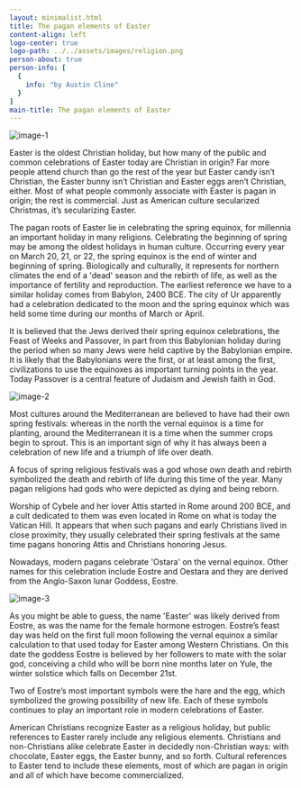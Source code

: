 ```yaml
---
layout: minimalist.html
title: The pagan elements of Easter
content-align: left
logo-center: true
logo-path: ../../assets/images/religion.png
person-about: true
person-info: [
  {
    info: "by Austin Cline"
  }
]
main-title: The pagan elements of Easter
---
```


<left>![image-1](../../assets/images/religionrite-v2-1.jpg)</left>

Easter is the oldest Christian holiday, but how many of the public and common celebrations of Easter today are Christian in origin? Far more people attend church than go the rest of the year but Easter candy isn’t Christian, the Easter bunny isn’t Christian and Easter eggs aren’t Christian, either. Most of what people commonly associate with Easter is pagan in origin; the rest is commercial. Just as American culture secularized Christmas, it’s secularizing Easter.

The pagan roots of Easter lie in celebrating the spring equinox, for millennia an important holiday in many religions. Celebrating the beginning of spring may be among the oldest holidays in human culture. Occurring every year on March 20, 21, or 22, the spring equinox is the end of winter and beginning of spring. Biologically and culturally, it represents for northern climates the end of a 'dead' season and the rebirth of life, as well as the importance of fertility and reproduction. The earliest reference we have to a similar holiday comes from Babylon, 2400 BCE. The city of Ur apparently had a celebration dedicated to the moon and the spring equinox which was held some time during our months of March or April.

It is believed that the Jews derived their spring equinox celebrations, the Feast of Weeks and Passover, in part from this Babylonian holiday during the period when so many Jews were held captive by the Babylonian empire. It is likely that the Babylonians were the first, or at least among the first, civilizations to use the equinoxes as important turning points in the year. Today Passover is a central feature of Judaism and Jewish faith in God.

<right>![image-2](../../assets/images/religionrite-v2-3.jpg)</right>

Most cultures around the Mediterranean are believed to have had their own spring festivals: whereas in the north the vernal equinox is a time for planting, around the Mediterranean it is a time when the summer crops begin to sprout. This is an important sign of why it has always been a celebration of new life and a triumph of life over death.

A focus of spring religious festivals was a god whose own death and rebirth symbolized the death and rebirth of life during this time of the year. Many pagan religions had gods who were depicted as dying and being reborn.

Worship of Cybele and her lover Attis started in Rome around 200 BCE, and a cult dedicated to them was even located in Rome on what is today the Vatican Hill. It appears that when such pagans and early Christians lived in close proximity, they usually celebrated their spring festivals at the same time pagans honoring Attis and Christians honoring Jesus.

Nowadays, modern pagans celebrate 'Ostara' on the vernal equinox. Other names for this celebration include Eostre and Oestara and they are derived from the Anglo-Saxon lunar Goddess, Eostre.

<left>![image-3](../../assets/images/religionrite-v2-2.jpg)</left>

As you might be able to guess, the name 'Easter' was likely derived from Eostre, as was the name for the female hormone estrogen. Eostre’s feast day was held on the first full moon following the vernal equinox a similar calculation to that used today for Easter among Western Christians. On this date the goddess Eostre is believed by her followers to mate with the solar god, conceiving a child who will be born nine months later on Yule, the winter solstice which falls on December 21st.

Two of Eostre’s most important symbols were the hare and the egg, which symbolized the growing possibility of new life. Each of these symbols continues to play an important role in modern celebrations of Easter.

American Christians recognize Easter as a religious holiday, but public references to Easter rarely include any religious elements. Christians and non-Christians alike celebrate Easter in decidedly non-Christian ways: with chocolate, Easter eggs, the Easter bunny, and so forth. Cultural references to Easter tend to include these elements, most of which are pagan in origin and all of which have become commercialized.
